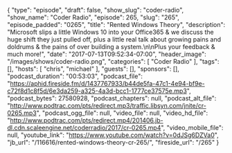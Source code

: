 {
  "type": "episode",
  "draft": false,
  "show_slug": "coder-radio",
  "show_name": "Coder Radio",
  "episode": 265,
  "slug": "265",
  "episode_padded": "0265",
  "title": "Rented Windows Theory",
  "description": "Microsoft slips a little Windows 10 into your Office365 & we discuss the huge shift they just pulled off, plus a little real talk about growing pains and doldrums & the pains of over building a system.\n\nPlus your feedback & much more!",
  "date": "2017-07-13T09:52:34-07:00",
  "header_image": "/images/shows/coder-radio.png",
  "categories": [
    "Coder Radio"
  ],
  "tags": [],
  "hosts": [
    "chris",
    "michael"
  ],
  "guests": [],
  "sponsors": [],
  "podcast_duration": "00:53:03",
  "podcast_file": "https://aphid.fireside.fm/d/1437767933/b44de5fa-47c1-4e94-bf9e-c72f8d1c8f5d/6e3da259-a325-4a3d-bcc1-1777ce37575e.mp3",
  "podcast_bytes": 27580928,
  "podcast_chapters": null,
  "podcast_alt_file": "http://www.podtrac.com/pts/redirect.mp3/traffic.libsyn.com/jnite/cr-0265.mp3",
  "podcast_ogg_file": null,
  "video_file": null,
  "video_hd_file": "http://www.podtrac.com/pts/redirect.mp4/201406.jb-dl.cdn.scaleengine.net/coderradio/2017/cr-0265.mp4",
  "video_mobile_file": null,
  "youtube_link": "https://www.youtube.com/watch?v=0dJSg6DZVa0",
  "jb_url": "/116616/rented-windows-theory-cr-265/",
  "fireside_url": "/265"
}

